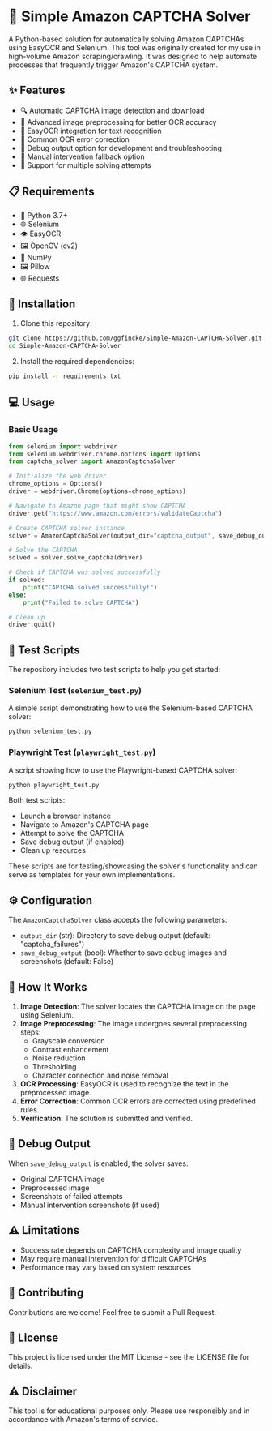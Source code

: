 # 🤖 Simple Amazon CAPTCHA Solver

A Python-based solution for automatically solving Amazon CAPTCHAs using EasyOCR and Selenium. This tool was originally created for my use in high-volume Amazon scraping/crawling. It was designed to help automate processes that frequently trigger Amazon's CAPTCHA system.

## ✨ Features

- 🔍 Automatic CAPTCHA image detection and download
- 🎨 Advanced image preprocessing for better OCR accuracy
- 📝 EasyOCR integration for text recognition
- 🔧 Common OCR error correction
- 🐛 Debug output option for development and troubleshooting
- 👤 Manual intervention fallback option
- 🔄 Support for multiple solving attempts

## 📋 Requirements

- 🐍 Python 3.7+
- 🌐 Selenium
- 👁️ EasyOCR
- 🖼️ OpenCV (cv2)
- 🔢 NumPy
- 🖼️ Pillow
- 🌐 Requests

## 🚀 Installation

1. Clone this repository:
```bash
git clone https://github.com/ggfincke/Simple-Amazon-CAPTCHA-Solver.git
cd Simple-Amazon-CAPTCHA-Solver
```

2. Install the required dependencies:
```bash
pip install -r requirements.txt
```

## 💻 Usage

### Basic Usage

```python
from selenium import webdriver
from selenium.webdriver.chrome.options import Options
from captcha_solver import AmazonCaptchaSolver

# Initialize the web driver
chrome_options = Options()
driver = webdriver.Chrome(options=chrome_options)

# Navigate to Amazon page that might show CAPTCHA
driver.get("https://www.amazon.com/errors/validateCaptcha")

# Create CAPTCHA solver instance
solver = AmazonCaptchaSolver(output_dir="captcha_output", save_debug_output=True)

# Solve the CAPTCHA
solved = solver.solve_captcha(driver)

# Check if CAPTCHA was solved successfully
if solved:
    print("CAPTCHA solved successfully!")
else:
    print("Failed to solve CAPTCHA")

# Clean up
driver.quit()
```

## 🧪 Test Scripts

The repository includes two test scripts to help you get started:

### Selenium Test (`selenium_test.py`)
A simple script demonstrating how to use the Selenium-based CAPTCHA solver:
```python
python selenium_test.py
```

### Playwright Test (`playwright_test.py`)
A script showing how to use the Playwright-based CAPTCHA solver:
```python
python playwright_test.py
```

Both test scripts:
- Launch a browser instance
- Navigate to Amazon's CAPTCHA page
- Attempt to solve the CAPTCHA
- Save debug output (if enabled)
- Clean up resources

These scripts are for testing/showcasing the solver's functionality and can serve as templates for your own implementations.

## ⚙️ Configuration

The `AmazonCaptchaSolver` class accepts the following parameters:

- `output_dir` (str): Directory to save debug output (default: "captcha_failures")
- `save_debug_output` (bool): Whether to save debug images and screenshots (default: False)

## 🔧 How It Works

1. **Image Detection**: The solver locates the CAPTCHA image on the page using Selenium.
2. **Image Preprocessing**: The image undergoes several preprocessing steps:
   - Grayscale conversion
   - Contrast enhancement
   - Noise reduction
   - Thresholding
   - Character connection and noise removal
3. **OCR Processing**: EasyOCR is used to recognize the text in the preprocessed image.
4. **Error Correction**: Common OCR errors are corrected using predefined rules.
5. **Verification**: The solution is submitted and verified.

## 🐛 Debug Output

When `save_debug_output` is enabled, the solver saves:
- Original CAPTCHA image
- Preprocessed image
- Screenshots of failed attempts
- Manual intervention screenshots (if used)

## ⚠️ Limitations

- Success rate depends on CAPTCHA complexity and image quality
- May require manual intervention for difficult CAPTCHAs
- Performance may vary based on system resources

## 🤝 Contributing

Contributions are welcome! Feel free to submit a Pull Request.

## 📄 License

This project is licensed under the MIT License - see the LICENSE file for details.

## ⚠️ Disclaimer

This tool is for educational purposes only. Please use responsibly and in accordance with Amazon's terms of service. 